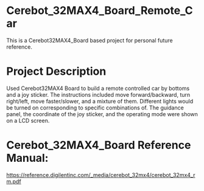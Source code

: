 # Cerebot_32MAX4_Board_Remote_Car
This is a Cerebot32MAX4_Board based project for personal future reference. 

# Project Description
Used Cerebot32MAX4 Board to build a remote controlled car by bottoms and a joy sticker. The instructions
included move forward/backward, turn right/left, move faster/slower, and a mixture of them. Different lights would be turned on corresponding to specific combinations of. The guidance panel, the coordinate of the joy sticker, and the operating mode were shown on a LCD screen.

# Cerebot_32MAX4_Board Reference Manual:
https://reference.digilentinc.com/_media/cerebot_32mx4/cerebot_32mx4_rm.pdf
